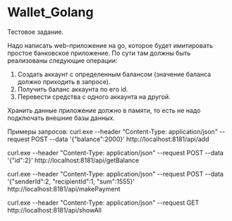 # Wallet_Golang

Тестовое задание.

Надо написать web-приложение на go, которое будет имитировать простое банковское приложение. По сути там должны быть реализованы следующие операции:

1. Создать аккаунт с определенным балансом (значение баланса должно приходить в запросе).
2. Получить баланс аккаунта по его id.
3. Перевести средства с одного аккаунта на другой.

Хранить данные приложение должно в памяти, то есть не надо подключать внешние базы данных.

Примеры запросов:
curl.exe --header "Content-Type: application/json" --request POST --data '{\"balance\":2000}' http://localhost:8181/api/add

curl.exe --header "Content-Type: application/json" --request POST --data '{\"id\":2}' http://localhost:8181/api/getBalance

curl.exe --header "Content-Type: application/json" --request POST --data '{\"senderId\":2, \"recipientId\":1, \"sum\":1555}' http://localhost:8181/api/makePayment

curl.exe --header "Content-Type: application/json" --request GET http://localhost:8181/api/showAll
